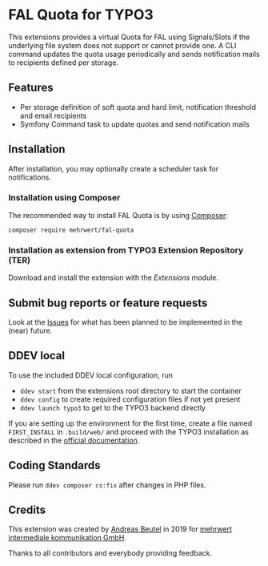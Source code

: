 # FAL Quota for TYPO3

This extensions provides a virtual Quota for FAL using Signals/Slots if the underlying file system does not support
or cannot provide one. A CLI command updates the quota usage periodically and sends notification mails to recipients
defined per storage.

## Features

* Per storage definition of soft quota and hard limit, notification threshold and email recipients
* Symfony Command task to update quotas and send notification mails

## Installation

After installation, you may optionally create a scheduler task for notifications.

### Installation using Composer

The recommended way to install FAL Quota is by using [Composer](https://getcomposer.org):

    composer require mehrwert/fal-quota

### Installation as extension from TYPO3 Extension Repository (TER)

Download and install the extension with the *Extensions* module.

## Submit bug reports or feature requests

Look at the [Issues](https://github.com/mehrwert/TYPO3-FAL-Quota/issues)
for what has been planned to be implemented in the (near) future.

## DDEV local

To use the included DDEV local configuration, run

* `ddev start` from the extensions root directory to start the container
* `ddev config` to create required configuration files if not yet present
* `ddev launch typo3` to get to the TYPO3 backend directly

If you are setting up the environment for the first time, create a file named `FIRST_INSTALL` in `.build/web/` and
proceed with the TYPO3 installation as described in the [official documentation](https://docs.typo3.org/m/typo3/guide-installation/master/en-us/QuickInstall/TheInstallTool/Index.html#the-install-tool).

## Coding Standards
Please run `ddev composer cs:fix` after changes in PHP files.

## Credits

This extension was created by [Andreas Beutel](https://github.com/abeutel) in 2019 for
[mehrwert intermediale kommunikation GmbH](https://www.mehrwert.de).

Thanks to all contributors and everybody providing feedback.
